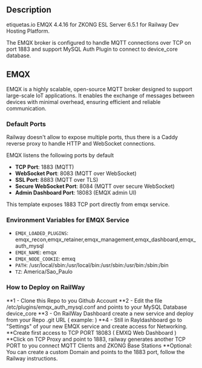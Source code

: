 ## Description

etiquetas.io EMQX 4.4.16 for ZKONG ESL Server 6.5.1 for Railway Dev Hosting Platform. 

The EMQX broker is configured to handle MQTT connections over TCP on port 1883 and support MySQL Auth Plugin to connect to device_core database.

## EMQX

EMQX is a highly scalable, open-source MQTT broker designed to support large-scale IoT applications. It enables the exchange of messages between devices with minimal overhead, ensuring efficient and reliable communication.

### Default Ports

Railway doesn't allow to expose multiple ports, thus there is a Caddy reverse proxy to handle HTTP and WebSocket connections.

EMQX listens the following ports by default

- **TCP Port**: 1883 (MQTT)
- **WebSocket Port**: 8083 (MQTT over WebSocket)
- **SSL Port**: 8883 (MQTT over TLS)
- **Secure WebSocket Port**: 8084 (MQTT over secure WebSocket)
- **Admin Dashboard Port**: 18083 (EMQX admin UI)

This template exposes 1883 TCP port directly from emqx service.

### Environment Variables for EMQX Service

- `EMQX_LOADED_PLUGINS`: emqx_recon,emqx_retainer,emqx_management,emqx_dashboard,emqx_auth_mysql
- `EMQX_NAME`: emqx
- `EMQX_NODE_COOKIE`: emxq
- `PATH`: /usr/local/sbin:/usr/local/bin:/usr/sbin:/usr/bin:/sbin:/bin
- `TZ`: America/Sao_Paulo

### How to Deploy on RailWay

**1 - Clone this Repo to you Github Account
**2 - Edit the file /etc/plugins/emqx_auth_mysql.conf and points to your MySQL Database device_core
**3 - On RailWay Dashboard create a new service and deploy from your Repo .git URL ( example: )
**4 - Still in Rayldashboard go to "Settings" of your new EMQX service and create access for Networking.
    **Create first access to TCP PORT 18083 ( EMXQ Web Dashboard )
    **Click on TCP Proxy and point to 1883, railway generates another TCP PORT to you connect MQTT Clients and ZKONG Base Stations
    **Optional: You can create a custom Domain and points to the 1883 port, follow the Railway instructions.
    
